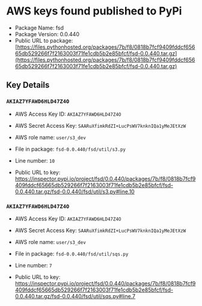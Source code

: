 # AWS keys found published to PyPi

* Package Name: fsd
* Package Version: 0.0.440
* Public URL to package: [https://files.pythonhosted.org/packages/7b/f8/0818b7fcf9409fddcf65665db529266f7f2163003f71fe1cdb5b2e85bfcf/fsd-0.0.440.tar.gz](https://files.pythonhosted.org/packages/7b/f8/0818b7fcf9409fddcf65665db529266f7f2163003f71fe1cdb5b2e85bfcf/fsd-0.0.440.tar.gz)

## Key Details

### `AKIAZ7YFAWD6HLD47Z4O`

* AWS Access Key ID: `AKIAZ7YFAWD6HLD47Z4O`
* AWS Secret Access Key: `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` 
* AWS role name: `user/s3_dev`
* File in package: `fsd-0.0.440/fsd/util/s3.py`
* Line number: `10`

* Public URL to key: https://inspector.pypi.io/project/fsd/0.0.440/packages/7b/f8/0818b7fcf9409fddcf65665db529266f7f2163003f71fe1cdb5b2e85bfcf/fsd-0.0.440.tar.gz/fsd-0.0.440/fsd/util/s3.py#line.10



### `AKIAZ7YFAWD6HLD47Z4O`

* AWS Access Key ID: `AKIAZ7YFAWD6HLD47Z4O`
* AWS Secret Access Key: `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` 
* AWS role name: `user/s3_dev`
* File in package: `fsd-0.0.440/fsd/util/sqs.py`
* Line number: `7`

* Public URL to key: https://inspector.pypi.io/project/fsd/0.0.440/packages/7b/f8/0818b7fcf9409fddcf65665db529266f7f2163003f71fe1cdb5b2e85bfcf/fsd-0.0.440.tar.gz/fsd-0.0.440/fsd/util/sqs.py#line.7


